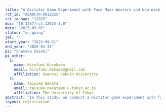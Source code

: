 ```yaml
---
title: "A Dictator Game Experiment with Face Mask Wearers and Non-mask Wearers in Japan"
rct_id: "AEARCTR-0012025"
rct_id_num: "12025"
doi: "10.1257/rct.12025-3.0"
date: "2023-09-03"
status: "on_going"
jel: ""
start_year: "2023-09-01"
end_year: "2026-03-31"
pi: "Shusaku Sasaki"
pi_other:
  1:
    name: Hirofumi Kurokawa
    email: hirofumi.96kawa@gmail.com
    affiliation: Kwansei Gakuin University
  2:
    name: Taisuke Nakata
    email: taisuke.nakata@e.u-tokyo.ac.jp
    affiliation: The University of Tokyo
abstract: "In this study, we conduct a dictator game experiment with face mask wearers and non-mask wearers in Japan, and ascertain allocation tendencies between two anonymous individuals, between two mask wearers or two non-mask wearers, and between a mask wearer and a non-mask wearer. By so doing, we assess “ingroup-favoritism,” “ingroup bias,” and “outgroup bias” of the mask wearers and non-mask wearers, respectively. Here, ingroup-favoritism is defined as the difference between the money amounts allocated in the dictator game experiment to an individual of the same group (i.e., a recipient who wears a mask for the mask wearers and a recipient who does not wear a mask for the non-mask wearers) and to an individual of the different group (i.e., a recipient who does not wear a mask for the mask wearers and a recipient who wears a mask for the non-mask wearers). Also, ingroup bias is defined as the difference between the money amounts allocated to an individual of the same group as the allocator and to an anonymous individual, while outgroup bias is defined as the difference between the money amounts allocated to an individual of a different group from the allocator’s and to an anonymous one. We also examine whether the biases depend on the recipient’s nationality or not."
layout: registration
---
```


